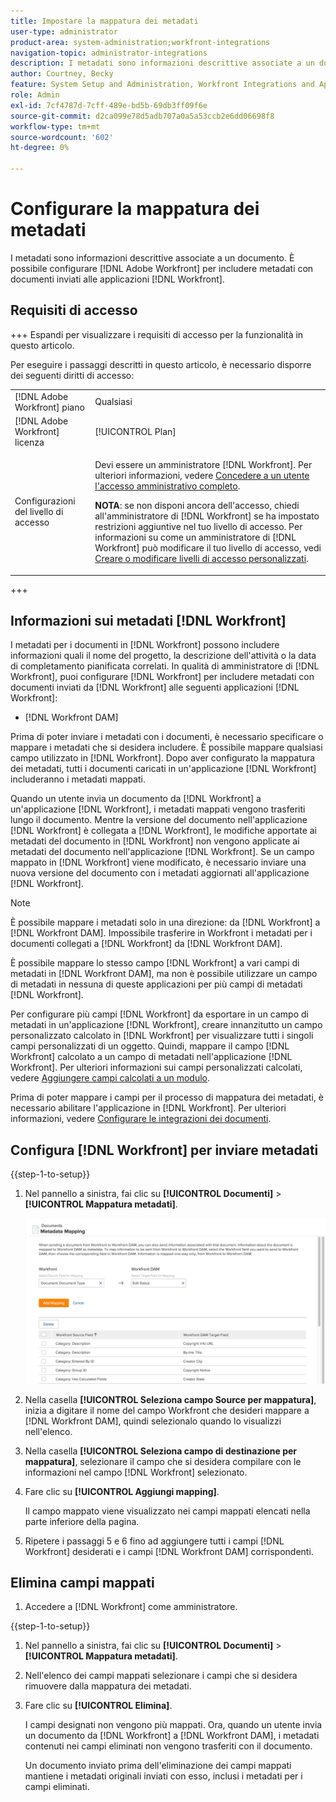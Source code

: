 ```yaml
---
title: Impostare la mappatura dei metadati
user-type: administrator
product-area: system-administration;workfront-integrations
navigation-topic: administrator-integrations
description: I metadati sono informazioni descrittive associate a un documento. Puoi impostare  [!DNL Adobe Workfront]  per includere metadati con documenti inviati ad  [!DNL Workfront]  applicazioni.
author: Courtney, Becky
feature: System Setup and Administration, Workfront Integrations and Apps
role: Admin
exl-id: 7cf4787d-7cff-489e-bd5b-69db3ff09f6e
source-git-commit: d2ca099e78d5adb707a0a5a53ccb2e6dd06698f8
workflow-type: tm+mt
source-wordcount: '602'
ht-degree: 0%

---
```


# Configurare la mappatura dei metadati

I metadati sono informazioni descrittive associate a un documento. È possibile configurare [!DNL Adobe Workfront] per includere metadati con documenti inviati alle applicazioni [!DNL Workfront].

## Requisiti di accesso

+++ Espandi per visualizzare i requisiti di accesso per la funzionalità in questo articolo.

Per eseguire i passaggi descritti in questo articolo, è necessario disporre dei seguenti diritti di accesso:

<table style="table-layout:auto"> 
 <col> 
 <col> 
 <tbody> 
  <tr> 
   <td role="rowheader">[!DNL Adobe Workfront] piano</td> 
   <td>Qualsiasi</td> 
  </tr> 
  <tr> 
   <td role="rowheader">[!DNL Adobe Workfront] licenza</td> 
   <td>[!UICONTROL Plan]</td> 
  </tr> 
  <tr> 
   <td role="rowheader">Configurazioni del livello di accesso</td> 
   <td> <p>Devi essere un amministratore [!DNL Workfront]. Per ulteriori informazioni, vedere <a href="../../administration-and-setup/add-users/configure-and-grant-access/grant-a-user-full-administrative-access.md" class="MCXref xref">Concedere a un utente l'accesso amministrativo completo</a>.</p> <p><b>NOTA</b>: se non disponi ancora dell'accesso, chiedi all'amministratore di [!DNL Workfront] se ha impostato restrizioni aggiuntive nel tuo livello di accesso. Per informazioni su come un amministratore di [!DNL Workfront] può modificare il tuo livello di accesso, vedi <a href="../../administration-and-setup/add-users/configure-and-grant-access/create-modify-access-levels.md" class="MCXref xref">Creare o modificare livelli di accesso personalizzati</a>.</p> </td> 
  </tr> 
 </tbody> 
</table>

+++

## Informazioni sui metadati [!DNL Workfront]

I metadati per i documenti in [!DNL Workfront] possono includere informazioni quali il nome del progetto, la descrizione dell&#39;attività o la data di completamento pianificata correlati. In qualità di amministratore di [!DNL Workfront], puoi configurare [!DNL Workfront] per includere metadati con documenti inviati da [!DNL Workfront] alle seguenti applicazioni [!DNL Workfront]:

* [!DNL Workfront DAM]

Prima di poter inviare i metadati con i documenti, è necessario specificare o mappare i metadati che si desidera includere. È possibile mappare qualsiasi campo utilizzato in [!DNL Workfront]. Dopo aver configurato la mappatura dei metadati, tutti i documenti caricati in un&#39;applicazione [!DNL Workfront] includeranno i metadati mappati.

Quando un utente invia un documento da [!DNL Workfront] a un&#39;applicazione [!DNL Workfront], i metadati mappati vengono trasferiti lungo il documento. Mentre la versione del documento nell&#39;applicazione [!DNL Workfront] è collegata a [!DNL Workfront], le modifiche apportate ai metadati del documento in [!DNL Workfront] non vengono applicate ai metadati del documento nell&#39;applicazione [!DNL Workfront]. Se un campo mappato in [!DNL Workfront] viene modificato, è necessario inviare una nuova versione del documento con i metadati aggiornati all&#39;applicazione [!DNL Workfront].

>[!NOTE]
>
>È possibile mappare i metadati solo in una direzione: da [!DNL Workfront] a [!DNL Workfront DAM]. Impossibile trasferire in Workfront i metadati per i documenti collegati a [!DNL Workfront] da [!DNL Workfront DAM].

È possibile mappare lo stesso campo [!DNL Workfront] a vari campi di metadati in [!DNL Workfront DAM], ma non è possibile utilizzare un campo di metadati in nessuna di queste applicazioni per più campi di metadati [!DNL Workfront].

Per configurare più campi [!DNL Workfront] da esportare in un campo di metadati in un&#39;applicazione [!DNL Workfront], creare innanzitutto un campo personalizzato calcolato in [!DNL Workfront] per visualizzare tutti i singoli campi personalizzati di un oggetto. Quindi, mappare il campo [!DNL Workfront] calcolato a un campo di metadati nell&#39;applicazione [!DNL Workfront]. Per ulteriori informazioni sui campi personalizzati calcolati, vedere [Aggiungere campi calcolati a un modulo](/help/quicksilver/administration-and-setup/customize-workfront/create-manage-custom-forms/form-designer/design-a-form/add-a-calculated-field.md).

Prima di poter mappare i campi per il processo di mappatura dei metadati, è necessario abilitare l&#39;applicazione in [!DNL Workfront]. Per ulteriori informazioni, vedere [Configurare le integrazioni dei documenti](../../administration-and-setup/configure-integrations/configure-document-integrations.md).

## Configura [!DNL Workfront] per inviare metadati

{{step-1-to-setup}}

1. Nel pannello a sinistra, fai clic su **[!UICONTROL Documenti]** > **[!UICONTROL Mappatura metadati]**.

   ![Mappatura metadati](assets/metadata-mapping.png)

1. Nella casella **[!UICONTROL Seleziona campo Source per mappatura]**, inizia a digitare il nome del campo Workfront che desideri mappare a [!DNL Workfront DAM], quindi selezionalo quando lo visualizzi nell&#39;elenco.
1. Nella casella **[!UICONTROL Seleziona campo di destinazione per mappatura]**, selezionare il campo che si desidera compilare con le informazioni nel campo [!DNL Workfront] selezionato.

1. Fare clic su **[!UICONTROL Aggiungi mapping]**.

   Il campo mappato viene visualizzato nei campi mappati elencati nella parte inferiore della pagina.

1. Ripetere i passaggi 5 e 6 fino ad aggiungere tutti i campi [!DNL Workfront] desiderati e i campi [!DNL Workfront DAM] corrispondenti.

## Elimina campi mappati

1. Accedere a [!DNL Workfront] come amministratore.

{{step-1-to-setup}}

1. Nel pannello a sinistra, fai clic su **[!UICONTROL Documenti]** > **[!UICONTROL Mappatura metadati]**.

1. Nell&#39;elenco dei campi mappati selezionare i campi che si desidera rimuovere dalla mappatura dei metadati.
1. Fare clic su **[!UICONTROL Elimina]**.

   I campi designati non vengono più mappati. Ora, quando un utente invia un documento da [!DNL Workfront] a [!DNL Workfront DAM], i metadati contenuti nei campi eliminati non vengono trasferiti con il documento.

   Un documento inviato prima dell&#39;eliminazione dei campi mappati mantiene i metadati originali inviati con esso, inclusi i metadati per i campi eliminati.
